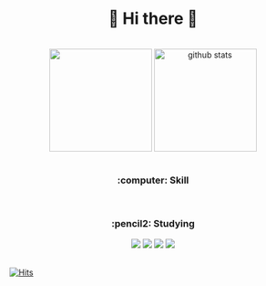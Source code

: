 <H1 align="center">🌈 Hi there 👋</H1>

<br>

<div align="center">
  <a href="https://github.com/Woojin-Shin6464"><img align="center" style="height:180px" src="https://github-readme-stats.vercel.app/api/top-langs/?username=Woojin-Shin6464&exclude_repo=github-readme-stats,Woojin-Shin6464.github.io" /></a> 
  <a href="https://github.com/Woojin-Shin6464"><img align="center" style="height:180px" src="https://github-readme-stats.vercel.app/api?username=Woojin-Shin6464&show_icons=true&theme=merko" alt="github stats" /></a>
</div>

<br>

<h3 align="center">:computer: Skill</h3>
<div align="center">
</div>

<br>

<h3 align="center">:pencil2: Studying</h3>
<div align="center">
  <img src="https://img.shields.io/badge/html5-E34F26?style=for-the-badge&logo=html5&logoColor=white">
  <img src="https://img.shields.io/badge/javascript-F7DF1E?style=for-the-badge&logo=javascript&logoColor=black">
  <img src="https://img.shields.io/badge/css-1572B6?style=for-the-badge&logo=css3&logoColor=white">
  <img src="https://img.shields.io/badge/react-61DAFB?style=for-the-badge&logo=react&logoColor=black">
</div>

<br>

[![Hits](https://hits.seeyoufarm.com/api/count/incr/badge.svg?url=https%3A%2F%2Fgithub.com%2FWoojin-Shin6464&count_bg=%2379C83D&title_bg=%23555555&icon=&icon_color=%23E7E7E7&title=hits&edge_flat=false)](https://hits.seeyoufarm.com)


<!--
**Woojin-Shin6464/Woojin-Shin6464** is a ✨ _special_ ✨ repository because its `README.md` (this file) appears on your GitHub profile.

Here are some ideas to get you started:

- 🔭 I’m currently working on ...
- 🌱 I’m currently learning ...
- 👯 I’m looking to collaborate on ...
- 🤔 I’m looking for help with ...
- 💬 Ask me about ...
- 📫 How to reach me: ...
- 😄 Pronouns: ...
- ⚡ Fun fact: ...
-->
